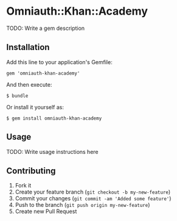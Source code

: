 # Omniauth::Khan::Academy

TODO: Write a gem description

## Installation

Add this line to your application's Gemfile:

    gem 'omniauth-khan-academy'

And then execute:

    $ bundle

Or install it yourself as:

    $ gem install omniauth-khan-academy

## Usage

TODO: Write usage instructions here

## Contributing

1. Fork it
2. Create your feature branch (`git checkout -b my-new-feature`)
3. Commit your changes (`git commit -am 'Added some feature'`)
4. Push to the branch (`git push origin my-new-feature`)
5. Create new Pull Request

